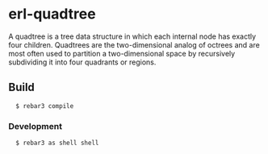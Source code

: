 # erl-quadtree

A quadtree is a tree data structure in which each internal node has exactly four children. Quadtrees are the two-dimensional analog of octrees and are most often used to partition a two-dimensional space by recursively subdividing it into four quadrants or regions.

## Build

```
  $ rebar3 compile
```

### Development

```
  $ rebar3 as shell shell
```
